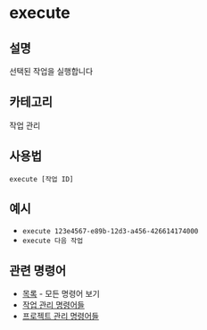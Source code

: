 # execute

## 설명
선택된 작업을 실행합니다

## 카테고리
작업 관리

## 사용법
```
execute [작업 ID]
```

## 예시
- `execute 123e4567-e89b-12d3-a456-426614174000`
- `execute 다음 작업`

## 관련 명령어
- [목록](list.md) - 모든 명령어 보기
- [작업 관리 명령어들](../task-management.md)
- [프로젝트 관리 명령어들](../project-management.md)
